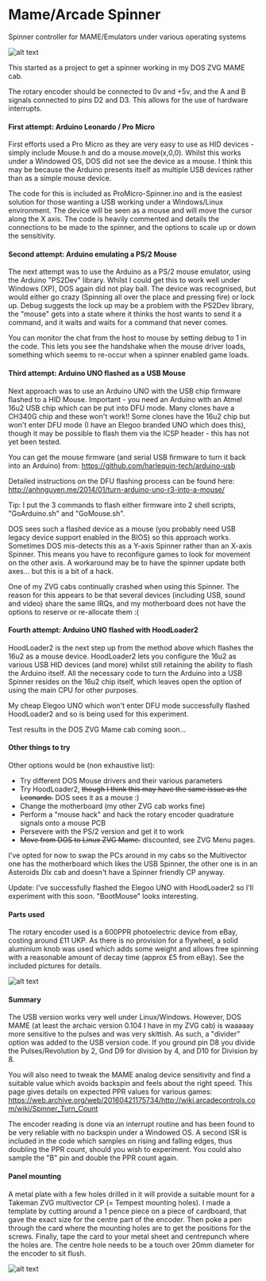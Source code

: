 # Mame/Arcade Spinner
Spinner controller for MAME/Emulators under various operating systems

![alt text](https://raw.githubusercontent.com/ChadsArcade/Mame-Spinner/master/Spinner3-small.jpg "Completed Spinner")


This started as a project to get a spinner working in my DOS ZVG MAME cab.

The rotary encoder should be connected to 0v and +5v, and the A and B signals connected to pins D2 and D3. This allows for the use of hardware interrupts.

#### First attempt: Arduino Leonardo / Pro Micro 

First efforts used a Pro Micro as they are very easy to use as HID devices - simply include Mouse.h and do a mouse.move(x,0,0). Whilst this works under a Windowed OS, DOS did not see the device as a mouse. I think this may be because the Arduino presents itself as multiple USB devices rather than as a simple mouse device.

The code for this is included as ProMicro-Spinner.ino and is the easiest solution for those wanting a USB working under a Windows/Linux environment. The device will be seen as a mouse and will move the cursor along the X axis. The code is heavily commented and details the connections to be made to the spinner, and the options to scale up or down the sensitivity. 

#### Second attempt: Arduino emulating a PS/2 Mouse

The next attempt was to use the Arduino as a PS/2 mouse emulator, using the Arduino "PS2Dev" library. Whilst I could get this to work well under Windows (XP), DOS again did not play ball. The device was recognised, but would either go crazy (Spinning all over the place and pressing fire) or lock up. Debug suggests the lock up may be a problem with the PS2Dev library, the "mouse" gets into a state where it thinks the host wants to send it a command, and it waits and waits for a command that never comes.

You can monitor the chat from the host to mouse by setting debug to 1 in the code. This lets you see the handshake when the mouse driver loads, something which seems to re-occur when a spinner enabled game loads.

#### Third attempt: Arduino UNO flashed as a USB Mouse

Next approach was to use an Arduino UNO with the USB chip firmware flashed to a HID Mouse. Important - you need an Arduino with an Atmel 16u2 USB chip which can be put into DFU mode. Many clones have a CH340G chip and these won't work!! Some clones have the 16u2 chip but won't enter DFU mode (I have an Elegoo branded UNO which does this), though it may be possible to flash them via the ICSP header - this has not yet been tested.

You can get the mouse firmware (and serial USB firmware to turn it back into an Arduino) from: https://github.com/harlequin-tech/arduino-usb

Detailed instructions on the DFU flashing process can be found here: http://anhnguyen.me/2014/01/turn-arduino-uno-r3-into-a-mouse/

Tip: I put the 3 commands to flash either firmware into 2 shell scripts, "GoArduino.sh" and "GoMouse.sh". 

DOS sees such a flashed device as a mouse (you probably need USB legacy device support enabled in the BIOS) so this approach works. Sometimes DOS mis-detects this as a Y-axis Spinner rather than an X-axis Spinner. This means you have to reconfigure games to look for movement on the other axis. A workaround may be to have the spinner update both axes... but this is a bit of a hack.

One of my ZVG cabs continually crashed when using this Spinner. The reason for this appears to be that several devices (including USB, sound and video) share the same IRQs, and my motherboard does not have the options to reserve or re-allocate them :(

#### Fourth attempt: Arduino UNO flashed with HoodLoader2

HoodLoader2 is the next step up from the method above which flashes the 16u2 as a mouse device. HoodLoader2 lets you configure the 16u2 as various USB HID devices (and more) whilst still retaining the ability to flash the Arduino itself. All the necessary code to turn the Arduino into a USB Spinner resides on the 16u2 chip itself, which leaves open the option of using the main CPU for other purposes.

My cheap Elegoo UNO which won't enter DFU mode successfully flashed HoodLoader2 and so is being used for this experiment.

Test results in the DOS ZVG Mame cab coming soon...

#### Other things to try

Other options would be (non exhaustive list):
* Try different DOS Mouse drivers and their various parameters
* Try HoodLoader2, ~~though I think this may have the same issue as the Leonardo.~~ DOS sees it as a mouse :)
* Change the motherboard (my other ZVG cab works fine)
* Perform a "mouse hack" and hack the rotary encoder quadrature signals onto a mouse PCB
* Persevere with the PS/2 version and get it to work
* ~~Move from DOS to Linux ZVG Mame.~~ discounted, see ZVG Menu pages.

I've opted for now to swap the PCs around in my cabs so the Multivector one has the motherboard which likes the USB Spinner, the other one is in an Asteroids Dlx cab and doesn't have a Spinner friendly CP anyway.

Update: I've successfully flashed the Elegoo UNO with HoodLoader2 so I'll experiment with this soon. "BootMouse" looks interesting.

#### Parts used

The rotary encoder used is a 600PPR photoelectric device from eBay, costing around £11 UKP. As there is no provision for a flywheel, a solid aluminium knob was used which adds some weight and allows free spinning with a reasonable amount of decay time (approx £5 from eBay). See the included pictures for details.

![alt text](https://raw.githubusercontent.com/ChadsArcade/Mame-Spinner/master/Spinner1-small.jpg "Encoder, knob and mounting plate")

#### Summary

The USB version works very well under Linux/Windows. However, DOS MAME (at least the archaic version 0.104 I have in my ZVG cab) is waaaaay more sensitive to the pulses and was very skittish. As such, a "divider" option was added to the USB version code. If you ground pin D8 you divide the Pulses/Revolution by 2, Gnd D9 for division by 4, and D10 for Division by 8.

You will also need to tweak the MAME analog device sensitivity and find a suitable value which avoids backspin and feels about the right speed. This page gives details on expected PPR values for various games: https://web.archive.org/web/20160421175734/http://wiki.arcadecontrols.com/wiki/Spinner_Turn_Count

The encoder reading is done via an interrupt routine and has been found to be very reliable with no backspin under a Windowed OS. A second ISR is included in the code which samples on rising and falling edges, thus doubling the PPR count, should you wish to experiment. You could also sample the "B" pin and double the PPR count again.

#### Panel mounting

A metal plate with a few holes drilled in it will provide a suitable mount for a Takeman ZVG multivector CP (= Tempest mounting holes). I made a template by cutting around a 1 pence piece on a piece of cardboard, that gave the exact size for the centre part of the encoder. Then poke a pen through the card where the mounting holes are to get the positions for the screws. Finally, tape the card to your metal sheet and centrepunch where the holes are. The centre hole needs to be a touch over 20mm diameter for the encoder to sit flush.

![alt text](https://raw.githubusercontent.com/ChadsArcade/Mame-Spinner/master/Spinner2-small.jpg "Encoder mounted on plate")
